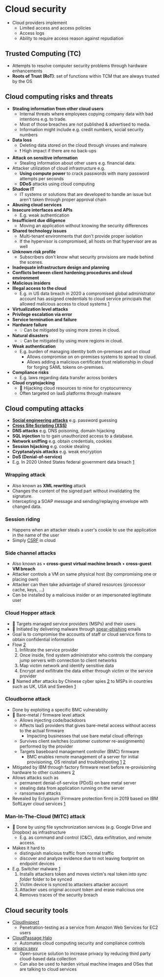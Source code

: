 # Cloud security

- Cloud providers implement
  - Limited access and access policies
  - Access logs
  - Ability to require access reason against repudiation

## Trusted Computing (TC)

- Attempts to resolve computer security problems through hardware enhancements
- **Roots of Trust (RoT)**: set of functions within TCM that are always trusted by the OS

## Cloud computing risks and threats

- **Stealing information from other cloud users**
  - Internal threats where employees copying company data with bad intentions e.g. to trade.
  - Most of those breaches are not published & advertised to media.
  - Information might include e.g. credit numbers, social security numbers
- **Data loss**
  - Deleting data stored on the cloud through viruses and malware
  - ❗ High impact if there are no back-ups
- **Attack on sensitive information**
  - Stealing information about other users e.g. financial data.
- Attacker utilization of cloud infrastructure e.g.
  - **Using compute power** to crack passwords with many password attempts per seconds
  - **DDoS** attacks using cloud computing
- **Shadow IT**
  - IT systems or solutions that are developed to handle an issue but aren't taken through proper approval chain
- **Abusing cloud services**
- **Insecure interfaces and APIs**
  - E.g. weak authentication
- **Insufficient due diligence**
  - Moving an application without knowing the security differences
- **Shared technology issues**
  - Multi-tenant environments that don't provide proper isolation
  - If the hypervisor is compromised, all hosts on that hypervisor are as well
- **Unknown risk profile**
  - Subscribers don't know what security provisions are made behind the scenes.
- **Inadequate infrastructure design and planning**
- **Conflicts between client hardening procedures and cloud environment**
- **Malicious insiders**
- **Illegal access to the cloud**
  - E.g. in US data breach in 2020 a compromised global administrator account has assigned credentials to cloud service principals that allowed malicious access to cloud systems [1]
- **Virtualization level attacks**
- **Privilege escalation via error**
- **Service termination and failure**
- **Hardware failure**
  - 💡 Can be mitigated by using more zones in cloud.
- **Natural disasters**
  - 💡 Can be mitigated by using more regions in cloud.
- **Weak authentication**
  - E.g. burden of managing identity both on-premises and on cloud
    - Allows compromise on on-premises systems to spread to cloud.
    - Allows adding a malicious certificate trust relationship in cloud for forging SAML tokens on-premises.
- **Compliance risks**
  - E.g. laws regarding data transfer across borders
- **Cloud cryptojacking**
  - 📝 Hijacking cloud resources to mine for cryptocurrency
  - Often targeted on IaaS platforms through malware

[1]: https://en.wikipedia.org/wiki/2020_United_States_federal_government_data_breach "2020 United States federal government data breach"

## Cloud computing attacks

- **[Social engineering attacks](./../10-social-engineering/social-engineering-overview.md)** e.g. password guessing
- **[Cross Site Scripting (XSS)](./../13-web-applications/owasp-top-10-threats.md#cross-site-scripting-xss)**
- **DNS attacks** e.g. DNS poisoning, domain hijacking
- **SQL injection** to to gain unauthorized access to a database.
- **Network sniffing** e.g. obtain credentials, cookies
- **Session hijacking** e.g. cookie stealing
- **Cryptanalysis attacks** e.g. weak encryption
- **DoS (Denial-of-service)**
- E.g. In 2020 United States federal government data breach [1]

[1]: https://en.wikipedia.org/wiki/2020_United_States_federal_government_data_breach "2020 United States federal government data breach"

### Wrapping attack

- Also known as **XML rewriting** attack
- Changes the content of the signed part without invalidating the signature.
- Intercepting a SOAP message and sending/replaying envelope with changed data.

### Session riding

- Happens when an attacker steals a user's cookie to use the application in the name of the user
- Simply [CSRF](./../13-web-applications/session-hijacking.md#cross-site-request-forgery-csrf) in cloud

### Side channel attacks

- Also known as • **cross-guest virtual machine breach** • **cross-guest VM breach**
- Attacker controls a VM on same physical host (by compromising one or placing own)
- Attacker can then take advantage of shared resources (processor cache, keys, ...)
- Can be installed by a malicious insider or an impersonated legitimate user

### Cloud Hopper attack

- 📝 Targets managed service providers (MSPs) and their users
- 📝 Initiated by delivering malware through [spear-phishing](./../10-social-engineering/social-engineering-types.md#spear-phishing) emails
- Goal is to compromise the accounts of staff or cloud service firms to obtain confidential information
- Flow [2]
  1. Infiltrate the service provider
  2. Once inside, find system administrator  who controls the company jump servers with connection to client networks
  3. Map victim network and identify sensitive data
  4. Encrypt and exfiltrate the data either through victim or the service provider
- 🤗 Named after attacks by Chinese cyber spies [2] to MSPs in countries such as UK, USA and Sweden [1]

[1]: https://en.wikipedia.org/wiki/Red_Apollo#2014_to_2017:_Operation_Cloud_Hopper "Operation Cloud Hopper | Wikipedia"
[2]: https://www.reuters.com/investigates/special-report/china-cyber-cloudhopper/ "Inside the West's failed fight against China's 'Cloud Hopper' hackers | Reuters"

### Cloudborne attack

- Done by exploiting a specific BMC  vulnerability
- 📝 Bare-metal / firmware level attack
  - Allows injecting code/backdoors
  - Affects IaaS providers that gives bare-metal access without access to the actual firmware
    - Impacting businesses that use bare metal cloud offerings
  - Survives client switches (customer customer re-assignments) performed by the provider
  - Targets baseboard management controller (BMC) firmware
    - BMC enables remote management of a server for initial provisioning, OS reinstall and troubleshooting [1] [2]
- Mitigated by IBM through factory firmware reset before re-provisioning hardware to other customers [2]
- Allows attacks such as
  - permanent denial-of-service (PDoS) on bare metal server
  - stealing data from application running on the server
  - ransomware attacks
- Revealed by Eclypsium (Firmware protection firm) in 2019 based on IBM SoftLayer cloud services [1]

[1]: https://eclypsium.com/2019/01/26/the-missing-security-primer-for-bare-metal-cloud-services/ "The Missing Security Primer for Bare Metal Cloud Services | eclypsium.com"
[2]: https://www.ibm.com/blogs/psirt/vulnerability-involving-ibm-cloud-baseboard-management-controller-bmc-firmware/ "Vulnerability involving IBM Cloud Baseboard Management Controller (BMC) Firmware | IBM"

### Man-In-The-Cloud (MITC) attack

- 📝 Done by using file synchronization services (e.g. Google Drive and Dropbox) as infrastructure
  - E.g. as command and control (C&C), data exfiltration, and remote access.
- Makes it hard to
  - distinguish malicious traffic from normal traffic
  - discover and analyze evidence due to not leaving footprint on endpoint devices
- E.g. Switcher malware [1]
  1. Installs attackers token and moves victim's real token into *sync folder* folder to be synced
  2. Victim device is synced to attackers attacker account
  3. Attacker uses original account token and erase malicious one
  4. Removes traces of the security breach

[1]: https://www.helpnetsecurity.com/2019/01/21/mitc-attack/ "Beware the man in the cloud: How to protect against a new breed of cyberattack | Help Net Security"

## Cloud security tools

- [CloudInspect](https://www.coresecurity.com/core-labs/open-source-tools/core-cloudinspect)
  - Penetration-testing as a service from Amazon Web Services for EC2 users
- [CloudPassage Halo](https://www.cloudpassage.com/cloud-computing-security/)
  - Automates cloud computing security and compliance controls
- [privacy.sexy](https://github.com/undergroundwires/privacy.sexy)
  - Open-source solution to increase privacy by reducing third party cloud-based data collection
  - Can also be used to harden virtual machine images and OSes that are talking to cloud services
